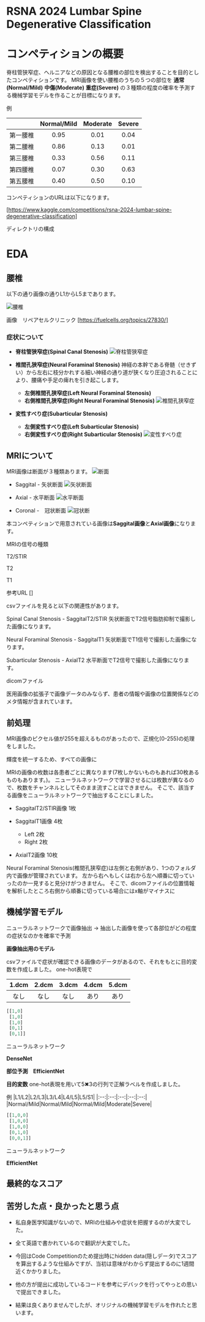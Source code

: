 # RSNA 2024 Lumbar Spine Degenerative Classification

# コンペティションの概要

脊柱管狭窄症、ヘルニアなどの原因となる腰椎の部位を検出することを目的としたコンペティションです。
MRI画像を使い腰椎のうちの５つの部位を **通常(Normal/Mild)** **中傷(Moderate)** **重症(Severe)** の３種類の程度の確率を予測する機械学習モデルを作ることが目標になります。

例

|    |Normal/Mild|Moderate|Severe|
|:--:|:--:|:--:|:--:|
|第一腰椎|0.95|0.01|0.04|
|第二腰椎|0.86|0.13|0.01|
|第三腰椎|0.33|0.56|0.11|
|第四腰椎|0.07|0.30|0.63|
|第五腰椎|0.40|0.50|0.10|

コンペティションのURLは以下になります。

[https://www.kaggle.com/competitions/rsna-2024-lumbar-spine-degenerative-classification]

ディレクトリの構成

# EDA

## 腰椎

以下の通り画像の通りL1からL5まであります。

![腰椎](https://fuelcells.org/wp/wp-content/uploads/2023/11/intervertebral-disc.jpg.webp)

画像　リペアセルクリニック
[https://fuelcells.org/topics/27830/]

### 症状について

* **脊柱管狭窄症(Spinal Canal Stenosis)**
![脊柱管狭窄症]()

* **椎間孔狭窄症(Neural Foraminal Stenosis)**
神経の本幹である脊髄（せきずい）から左右に枝分かれする細い神経の通り道が狭くなり圧迫されることにより、腰痛や手足の痺れを引き起こします。
  * **左側椎間孔狭窄症(Left Neural Foraminal Stenosis)**
  * **右側椎間孔狭窄症(Right Neural Foraminal Stenosis)**
![椎間孔狭窄症]()

* **変性すべり症(Subarticular Stenosis)**
  * **左側変性すべり症(Left Subarticular Stenosis)**
  * **右側変性すべり症(Right Subarticular Stenosis)**
![変性すべり症]()


## MRIについて

MRI画像は断面が３種類あります。
![断面](https://ilclinic.or.jp/wp/wp-content/uploads/2022/12/image-18.png)

* Saggital - 矢状断面
![矢状断面](https://ilclinic.or.jp/wp/wp-content/uploads/2022/12/image-14.png)

* Axial - 水平断面
![水平断面](https://ilclinic.or.jp/wp/wp-content/uploads/2022/12/image-15.png)

* Coronal -　冠状断面
![冠状断](https://ilclinic.or.jp/wp/wp-content/uploads/2022/12/image-17.png)

本コンペティションで用意されている画像は**Saggital画像**と**Axial画像**になります。

MRIの信号の種類

T2/STIR

T2

T1

参考URL
[]

csvファイルを見ると以下の関連性があります。

Spinal Canal Stenosis - SaggitalT2/STIR
矢状断面でT2信号脂肪抑制で撮影した画像になります。

Neural Foraminal Stenosis - SaggitalT1
矢状断面でT1信号で撮影した画像になります。

Subarticular Stenosis - AxialT2
水平断面でT2信号で撮影した画像になります。

dicomファイル

医用画像の拡張子で画像データのみならず、患者の情報や画像の位置関係などのメタ情報が含まれています。




## 前処理

MRI画像のピクセル値が255を超えるものがあったので、正規化(0-255)の処理をしました。

輝度を統一するため、すべての画像に

MRIの画像の枚数は各患者ごとに異なります(7枚しかないものもあれば30枚あるものもあります。)。
ニューラルネットワークで学習させるには枚数が異なるので、枚数をチャンネルとしてそのまま流すことはできません。
そこで、該当する画像をニューラルネットワークで抽出することにしました。

* SaggitalT2/STIR画像 1枚

* SaggitalT1画像 4枚
  * Left 2枚
  * Right 2枚

* AxialT2画像 10枚

Neural Foraminal Stenosis(椎間孔狭窄症)は左側と右側があり、1つのフォルダ内で画像が管理されています。
左から右へもしくは右から左へ順番に切っていったのか一見すると見分けがつきません。
そこで、dicomファイルの位置情報を解析したところ右側から順番に切っている場合にはx軸がマイナスに

## 機械学習モデル

ニューラルネットワークで画像抽出 → 抽出した画像を使って各部位がどの程度の症状なのかを確率で予測



**画像抽出用のモデル**

csvファイルで症状が確認できる画像のデータがあるので、それをもとに目的変数を作成しました。
one-hot表現で

|1.dcm|2.dcm|3.dcm|4.dcm|5.dcm|
|:--:|:--:|:--:|:--:|:--:|
|なし|なし|なし|あり|あり|
~~~python
[[1,0]
 [1,0]
 [1,0]
 [0,1]
 [0,1]]
~~~

ニューラルネットワーク

**DenseNet**


**部位予測　EfficientNet**

**目的変数**
one-hot表現を用いて5✖︎3の行列で正解ラベルを作成しました。

例
|L1/L2|L2/L3|L3/L4|L4/L5|L5/S1|
|:--:|:--:|:--:|:--:|:--:|
|Normal/Mild|Normal/Mild|Normal/Mild|Moderate|Severe|


~~~python
[[1,0,0]
 [1,0,0]
 [1,0,0]
 [0,1,0]
 [0,0,1]]
~~~

ニューラルネットワーク

**EfficientNet**



## 最終的なスコア


## 苦労した点・良かったと思う点

* 私自身医学知識がないので、MRIの仕組みや症状を把握するのが大変でした。

* 全て英語で書かれているので翻訳が大変でした。

* 今回はCode Competitionのため提出時にhidden data(隠しデータ)でスコアを算出するような仕組みですが、当初は意味がわからず提出するのに1週間近くかかりました。
* 他の方が提出に成功しているコードを参考にデバックを行ってやっとの思いで提出できました。
* 結果は良くありませんでしたが、オリジナルの機械学習モデルを作れたと思います。
